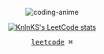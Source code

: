 <div align="center">
  
![coding-anime]([https://github.com/Wefdzen/Wefdzen/assets/108589201/781e93bb-c1e9-41e2-aea4-9004c05d89a8](https://user-images.githubusercontent.com/74038190/212284158-e840e285-664b-44d7-b79b-e264b5e54825.gif))

[![KnlnKS's LeetCode stats](https://leetcode-stats-six.vercel.app/?username=wefdzen)](https://github.com/KnlnKS/leetcode-stats)
<p align="center">
  <samp>
    <a href="https://leetcode.com/wefdzen/">leetcode</a> ⌘
  </samp>
</p>
